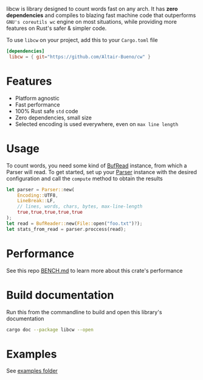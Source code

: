 <!-- cargo-sync-readme start -->

libcw is library designed to count words fast on any arch. It has **zero
dependencies** and compiles to blazing fast machine code that
outperforms `GNU's coreutils wc` engine on most situations, while providing more
features on Rust's safer & simpler code.

To use `libcw` on your project, add this to your `Cargo.toml` file

```toml
[dependencies]
 libcw = { git="https://github.com/Altair-Bueno/cw" }
```

# Features

- Platform agnostic
- Fast performance
- 100% Rust safe `std` code
- Zero dependencies, small size
- Selected encoding is used everywhere, even on `max line length`

# Usage

To count words, you need some kind of [BufRead](std::io::BufRead) instance, from
which a Parser will read. To get started, set up your [Parser](crate::Parser)
instance with the desired configuration and call the `compute` method to obtain
the results

```rust
let parser = Parser::new(
    Encoding::UTF8,
    LineBreak::LF,
    // lines, words, chars, bytes, max-line-length
    true,true,true,true,true
);
let read = BufReader::new(File::open("foo.txt")?);
let stats_from_read = parser.proccess(read);
```

# Performance

See this
repo [BENCH.md](https://github.com/Altair-Bueno/cw/blob/master/BENCH.md)
to learn more about this crate's performance

<!-- cargo-sync-readme end -->

# Build documentation

Run this from the commandline to build and open this library's documentation

```bash
cargo doc --package libcw --open
```

# Examples

See [examples folder](examples)


